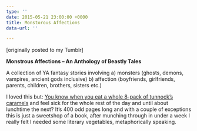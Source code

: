 ```yaml
---
type: ''
date: 2015-05-21 23:00:00 +0000
title: Monstorous Affections
data-url: ''

---
```

\[originally posted to my Tumblr\]

**Monstrous Affections – An Anthology of Beastly Tales**

A collection of YA fantasy stories involving a) monsters (ghosts, demons, vampires, ancient gods inclusive) b) affection (boyfriends, girlfriends, parents, children, brothers, sisters etc.)

I loved this but: [You know when you eat a whole 8-pack of tunnock’s caramels](http://blog.toffeemilkshake.co.uk/post/113243963302/working-from-home-in-real-danger-of-eating-a) and feel sick for the whole rest of the day and until about lunchtime the next? It’s 400 odd pages long and with a couple of exceptions this is just a sweetshop of a book, after munching through in under a week I really felt I needed some literary vegetables, metaphorically speaking.